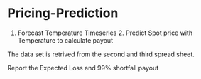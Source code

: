 # Pricing-Prediction
1. Forecast Temperature Timeseries 2. Predict Spot price with Temperature to calculate payout

The data set is retrived from the second and third spread sheet.

Report the Expected Loss and 99% shortfall payout

